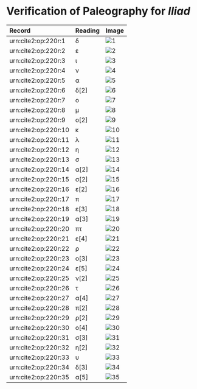 # Verification of Paleography for *Iliad*

| Record | Reading | Image |
| :------------- | :------------- | :------------- |
| urn:cite2:op:220r:1 | δ | ![1](http://www.homermultitext.org/iipsrv?OBJ=IIP,1.0&FIF=/project/homer/pyramidal/VenA/VA220RN_0391.tif&RGN=0.1914,0.1952,0.01658,0.01798&WID=800&CVT=JPEG) |
| urn:cite2:op:220r:2 | ε | ![2](http://www.homermultitext.org/iipsrv?OBJ=IIP,1.0&FIF=/project/homer/pyramidal/VenA/VA220RN_0391.tif&RGN=0.2062,0.2006,0.01216,0.01134&WID=800&CVT=JPEG) |
| urn:cite2:op:220r:3 | ι | ![3](http://www.homermultitext.org/iipsrv?OBJ=IIP,1.0&FIF=/project/homer/pyramidal/VenA/VA220RN_0391.tif&RGN=0.2155,0.2022,0.009580,0.01107&WID=800&CVT=JPEG) |
| urn:cite2:op:220r:4 | ν | ![4](http://www.homermultitext.org/iipsrv?OBJ=IIP,1.0&FIF=/project/homer/pyramidal/VenA/VA220RN_0391.tif&RGN=0.2242,0.2017,0.01197,0.01286&WID=800&CVT=JPEG) |
| urn:cite2:op:220r:5 | α | ![5](http://www.homermultitext.org/iipsrv?OBJ=IIP,1.0&FIF=/project/homer/pyramidal/VenA/VA220RN_0391.tif&RGN=0.2351,0.2019,0.01603,0.008852&WID=800&CVT=JPEG) |
| urn:cite2:op:220r:6 | δ[2] | ![6](http://www.homermultitext.org/iipsrv?OBJ=IIP,1.0&FIF=/project/homer/pyramidal/VenA/VA220RN_0391.tif&RGN=0.2513,0.1947,0.01879,0.01853&WID=800&CVT=JPEG) |
| urn:cite2:op:220r:7 | ο | ![7](http://www.homermultitext.org/iipsrv?OBJ=IIP,1.0&FIF=/project/homer/pyramidal/VenA/VA220RN_0391.tif&RGN=0.2693,0.2039,0.009396,0.007331&WID=800&CVT=JPEG) |
| urn:cite2:op:220r:8 | μ | ![8](http://www.homermultitext.org/iipsrv?OBJ=IIP,1.0&FIF=/project/homer/pyramidal/VenA/VA220RN_0391.tif&RGN=0.2802,0.2024,0.01437,0.01383&WID=800&CVT=JPEG) |
| urn:cite2:op:220r:9 | ο[2] | ![9](http://www.homermultitext.org/iipsrv?OBJ=IIP,1.0&FIF=/project/homer/pyramidal/VenA/VA220RN_0391.tif&RGN=0.2931,0.2032,0.01124,0.008160&WID=800&CVT=JPEG) |
| urn:cite2:op:220r:10 | κ | ![10](http://www.homermultitext.org/iipsrv?OBJ=IIP,1.0&FIF=/project/homer/pyramidal/VenA/VA220RN_0391.tif&RGN=0.3031,0.1985,0.01419,0.01425&WID=800&CVT=JPEG) |
| urn:cite2:op:220r:11 | λ | ![11](http://www.homermultitext.org/iipsrv?OBJ=IIP,1.0&FIF=/project/homer/pyramidal/VenA/VA220RN_0391.tif&RGN=0.3097,0.2030,0.01787,0.01466&WID=800&CVT=JPEG) |
| urn:cite2:op:220r:12 | η | ![12](http://www.homermultitext.org/iipsrv?OBJ=IIP,1.0&FIF=/project/homer/pyramidal/VenA/VA220RN_0391.tif&RGN=0.3242,0.2033,0.01290,0.01010&WID=800&CVT=JPEG) |
| urn:cite2:op:220r:13 | σ | ![13](http://www.homermultitext.org/iipsrv?OBJ=IIP,1.0&FIF=/project/homer/pyramidal/VenA/VA220RN_0391.tif&RGN=0.3373,0.2051,0.01197,0.008852&WID=800&CVT=JPEG) |
| urn:cite2:op:220r:14 | α[2] | ![14](http://www.homermultitext.org/iipsrv?OBJ=IIP,1.0&FIF=/project/homer/pyramidal/VenA/VA220RN_0391.tif&RGN=0.3486,0.2051,0.01271,0.008160&WID=800&CVT=JPEG) |
| urn:cite2:op:220r:15 | σ[2] | ![15](http://www.homermultitext.org/iipsrv?OBJ=IIP,1.0&FIF=/project/homer/pyramidal/VenA/VA220RN_0391.tif&RGN=0.3607,0.2048,0.01437,0.009405&WID=800&CVT=JPEG) |
| urn:cite2:op:220r:16 | ε[2] | ![16](http://www.homermultitext.org/iipsrv?OBJ=IIP,1.0&FIF=/project/homer/pyramidal/VenA/VA220RN_0391.tif&RGN=0.3843,0.2012,0.01400,0.01563&WID=800&CVT=JPEG) |
| urn:cite2:op:220r:17 | π | ![17](http://www.homermultitext.org/iipsrv?OBJ=IIP,1.0&FIF=/project/homer/pyramidal/VenA/VA220RN_0391.tif&RGN=0.3919,0.2076,0.01400,0.007607&WID=800&CVT=JPEG) |
| urn:cite2:op:220r:18 | ε[3] | ![18](http://www.homermultitext.org/iipsrv?OBJ=IIP,1.0&FIF=/project/homer/pyramidal/VenA/VA220RN_0391.tif&RGN=0.4073,0.2044,0.01197,0.01079&WID=800&CVT=JPEG) |
| urn:cite2:op:220r:19 | α[3] | ![19](http://www.homermultitext.org/iipsrv?OBJ=IIP,1.0&FIF=/project/homer/pyramidal/VenA/VA220RN_0391.tif&RGN=0.4180,0.2076,0.01197,0.008022&WID=800&CVT=JPEG) |
| urn:cite2:op:220r:20 | πτ | ![20](http://www.homermultitext.org/iipsrv?OBJ=IIP,1.0&FIF=/project/homer/pyramidal/VenA/VA220RN_0391.tif&RGN=0.4357,0.2077,0.01676,0.01189&WID=800&CVT=JPEG) |
| urn:cite2:op:220r:21 | ε[4] | ![21](http://www.homermultitext.org/iipsrv?OBJ=IIP,1.0&FIF=/project/homer/pyramidal/VenA/VA220RN_0391.tif&RGN=0.4517,0.2050,0.01050,0.01093&WID=800&CVT=JPEG) |
| urn:cite2:op:220r:22 | ρ | ![22](http://www.homermultitext.org/iipsrv?OBJ=IIP,1.0&FIF=/project/homer/pyramidal/VenA/VA220RN_0391.tif&RGN=0.4604,0.2087,0.01050,0.01093&WID=800&CVT=JPEG) |
| urn:cite2:op:220r:23 | ο[3] | ![23](http://www.homermultitext.org/iipsrv?OBJ=IIP,1.0&FIF=/project/homer/pyramidal/VenA/VA220RN_0391.tif&RGN=0.4716,0.2093,0.008106,0.006777&WID=800&CVT=JPEG) |
| urn:cite2:op:220r:24 | ε[5] | ![24](http://www.homermultitext.org/iipsrv?OBJ=IIP,1.0&FIF=/project/homer/pyramidal/VenA/VA220RN_0391.tif&RGN=0.4818,0.2055,0.01290,0.01231&WID=800&CVT=JPEG) |
| urn:cite2:op:220r:25 | ν[2] | ![25](http://www.homermultitext.org/iipsrv?OBJ=IIP,1.0&FIF=/project/homer/pyramidal/VenA/VA220RN_0391.tif&RGN=0.4910,0.2097,0.01326,0.01134&WID=800&CVT=JPEG) |
| urn:cite2:op:220r:26 | τ | ![26](http://www.homermultitext.org/iipsrv?OBJ=IIP,1.0&FIF=/project/homer/pyramidal/VenA/VA220RN_0391.tif&RGN=0.5002,0.2111,0.01326,0.007746&WID=800&CVT=JPEG) |
| urn:cite2:op:220r:27 | α[4] | ![27](http://www.homermultitext.org/iipsrv?OBJ=IIP,1.0&FIF=/project/homer/pyramidal/VenA/VA220RN_0391.tif&RGN=0.5103,0.2107,0.01161,0.006362&WID=800&CVT=JPEG) |
| urn:cite2:op:220r:28 | π[2] | ![28](http://www.homermultitext.org/iipsrv?OBJ=IIP,1.0&FIF=/project/homer/pyramidal/VenA/VA220RN_0391.tif&RGN=0.5241,0.2089,0.01290,0.008990&WID=800&CVT=JPEG) |
| urn:cite2:op:220r:29 | ρ[2] | ![29](http://www.homermultitext.org/iipsrv?OBJ=IIP,1.0&FIF=/project/homer/pyramidal/VenA/VA220RN_0391.tif&RGN=0.5354,0.2101,0.01105,0.01120&WID=800&CVT=JPEG) |
| urn:cite2:op:220r:30 | ο[4] | ![30](http://www.homermultitext.org/iipsrv?OBJ=IIP,1.0&FIF=/project/homer/pyramidal/VenA/VA220RN_0391.tif&RGN=0.5446,0.2111,0.008290,0.006639&WID=800&CVT=JPEG) |
| urn:cite2:op:220r:31 | σ[3] | ![31](http://www.homermultitext.org/iipsrv?OBJ=IIP,1.0&FIF=/project/homer/pyramidal/VenA/VA220RN_0391.tif&RGN=0.5532,0.2105,0.008843,0.009682&WID=800&CVT=JPEG) |
| urn:cite2:op:220r:32 | η[2] | ![32](http://www.homermultitext.org/iipsrv?OBJ=IIP,1.0&FIF=/project/homer/pyramidal/VenA/VA220RN_0391.tif&RGN=0.5615,0.2102,0.008843,0.009682&WID=800&CVT=JPEG) |
| urn:cite2:op:220r:33 | υ | ![33](http://www.homermultitext.org/iipsrv?OBJ=IIP,1.0&FIF=/project/homer/pyramidal/VenA/VA220RN_0391.tif&RGN=0.5702,0.2104,0.008843,0.008022&WID=800&CVT=JPEG) |
| urn:cite2:op:220r:34 | δ[3] | ![34](http://www.homermultitext.org/iipsrv?OBJ=IIP,1.0&FIF=/project/homer/pyramidal/VenA/VA220RN_0391.tif&RGN=0.5789,0.2010,0.01382,0.01826&WID=800&CVT=JPEG) |
| urn:cite2:op:220r:35 | α[5] | ![35](http://www.homermultitext.org/iipsrv?OBJ=IIP,1.0&FIF=/project/homer/pyramidal/VenA/VA220RN_0391.tif&RGN=0.5905,0.2108,0.01842,0.007607&WID=800&CVT=JPEG) |
